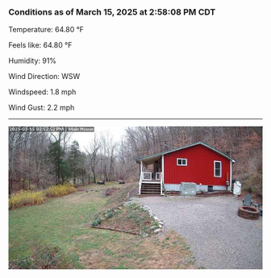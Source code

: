 ### Conditions as of March 15, 2025 at 2:58:08 PM CDT 

Temperature: 64.80 &deg;F

Feels like: 64.80 &deg;F

Humidity: 91%

Wind Direction: WSW

Windspeed: 1.8 mph

Wind Gust: 2.2 mph

---

<img src="./images/latest.jpeg"/>

